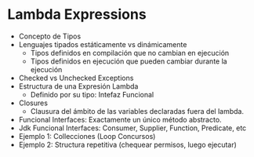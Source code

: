 # Lambda Expressions

- Concepto de Tipos
- Lenguajes tipados estáticamente vs dinámicamente
    - Tipos definidos en compilación que no cambian en ejecución
    - Tipos definidos en ejecución que pueden cambiar durante la ejecución
- Checked vs Unchecked Exceptions
- Estructura de una Expresión Lambda
    - Definido por su tipo: Intefaz Funcional
- Closures
    - Clausura del ámbito de las variables declaradas fuera del lambda.
- Funcional Interfaces: Exactamente un único método abstracto.
- Jdk Funcional Interfaces: Consumer, Supplier, Function, Predicate, etc
- Ejemplo 1: Collecciones (Loop Concursos)
- Ejemplo 2: Structura repetitiva (chequear permisos, luego ejecutar)

